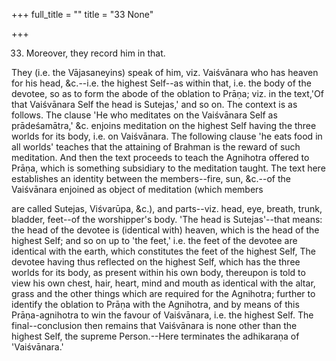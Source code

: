 +++
full_title = ""
title = "33 None"

+++


33. Moreover, they record him in that.

They (i.e. the Vājasaneyins) speak of him, viz. Vaiśvānara who has heaven for his head, &c.--i.e. the highest Self--as within that, i.e. the body of the devotee, so as to form the abode of the oblation to Prāṇa; viz. in the text,'Of that Vaiśvānara Self the head is Sutejas,' and so on. The context is as follows. The clause 'He who meditates on the Vaiśvānara Self as prādeśamātra,' &c. enjoins meditation on the highest Self having the three worlds for its body, i.e. on Vaiśvānara. The following clause 'he eats food in all worlds' teaches that the attaining of Brahman is the reward of such meditation. And then the text proceeds to teach the Agnihotra offered to Prāṇa, which is something subsidiary to the meditation taught. The text here establishes an identity between the members--fire, sun, &c.--of the Vaiśvānara enjoined as object of meditation (which members

are called Sutejas, Viśvarūpa, &c.), and parts--viz. head, eye, breath, trunk, bladder, feet--of the worshipper's body. 'The head is Sutejas'--that means: the head of the devotee is (identical with) heaven, which is the head of the highest Self; and so on up to 'the feet,' i.e. the feet of the devotee are identical with the earth, which constitutes the feet of the highest Self, The devotee having thus reflected on the highest Self, which has the three worlds for its body, as present within his own body, thereupon is told to view his own chest, hair, heart, mind and mouth as identical with the altar, grass and the other things which are required for the Agnihotra; further to identify the oblation to Prāṇa with the Agnihotra, and by means of this Prāṇa-agnihotra to win the favour of Vaiśvānara, i.e. the highest Self. The final--conclusion then remains that Vaiśvānara is none other than the highest Self, the supreme Person.--Here terminates the adhikaraṇa of 'Vaiśvānara.'

